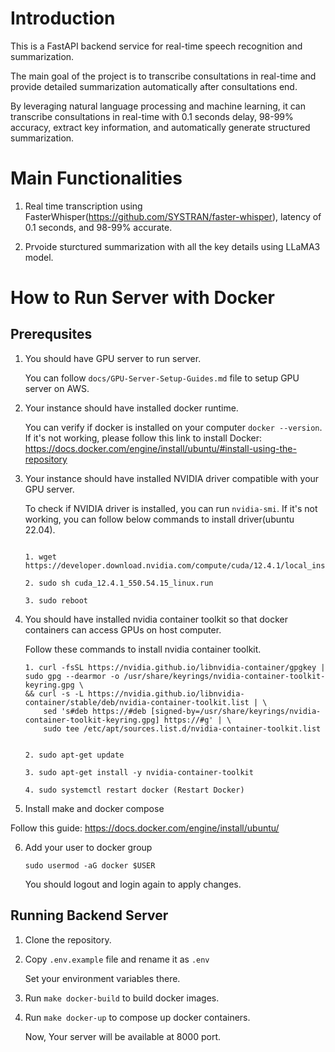 # Introduction
This is a FastAPI backend service for real-time speech recognition and summarization.

The main goal of the project is to transcribe consultations in real-time and provide detailed summarization automatically after consultations end.

By leveraging natural language processing and machine learning, it can transcribe consultations in real-time with 0.1 seconds delay, 98-99% accuracy, extract key information, and automatically generate structured summarization.

# Main Functionalities

1. Real time transcription using FasterWhisper(https://github.com/SYSTRAN/faster-whisper), latency of 0.1 seconds, and 98-99% accurate.

2. Prvoide sturctured summarization with all the key details using LLaMA3 model.

# How to Run Server with Docker

## Prerequsites

1. You should have GPU server to run server.

   You can follow `docs/GPU-Server-Setup-Guides.md` file to setup GPU server on AWS.

2. Your instance should have installed docker runtime.

   You can verify if docker is installed on your computer `docker --version`.
   If it's not working, please follow this link to install
   Docker: https://docs.docker.com/engine/install/ubuntu/#install-using-the-repository

3. Your instance should have installed NVIDIA driver compatible with your GPU server.

   To check if NVIDIA driver is installed, you can run `nvidia-smi`.
   If it's not working, you can follow below commands to install driver(ubuntu 22.04).

    ```

    1. wget https://developer.download.nvidia.com/compute/cuda/12.4.1/local_installers/cuda_12.4.1_550.54.15_linux.run

    2. sudo sh cuda_12.4.1_550.54.15_linux.run

    3. sudo reboot
    
    ```

4. You should have installed nvidia container toolkit so that docker containers can access GPUs on host computer.

   Follow these commands to install nvidia container toolkit.

    ```
    1. curl -fsSL https://nvidia.github.io/libnvidia-container/gpgkey | sudo gpg --dearmor -o /usr/share/keyrings/nvidia-container-toolkit-keyring.gpg \
    && curl -s -L https://nvidia.github.io/libnvidia-container/stable/deb/nvidia-container-toolkit.list | \
        sed 's#deb https://#deb [signed-by=/usr/share/keyrings/nvidia-container-toolkit-keyring.gpg] https://#g' | \
        sudo tee /etc/apt/sources.list.d/nvidia-container-toolkit.list

    
    2. sudo apt-get update

    3. sudo apt-get install -y nvidia-container-toolkit

    4. sudo systemctl restart docker (Restart Docker)

    ```

5. Install make and docker compose

Follow this guide: https://docs.docker.com/engine/install/ubuntu/

6. Add your user to docker group

    ```
    sudo usermod -aG docker $USER
    ```

   You should logout and login again to apply changes.

## Running Backend Server

1. Clone the repository.

2. Copy ```.env.example``` file and rename it as ```.env```
   
   Set your environment variables there.

3. Run ```make docker-build``` to build docker images.

4. Run ```make docker-up``` to compose up docker containers.

   Now, Your server will be available at 8000 port.

